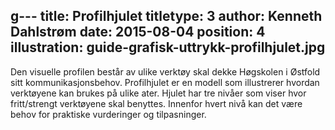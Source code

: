 g---
title: Profilhjulet
titletype: 3
author: Kenneth Dahlstrøm
date: 2015-08-04
position: 4
illustration: guide-grafisk-uttrykk-profilhjulet.jpg
---

Den visuelle profilen består av ulike verktøy skal dekke Høgskolen i Østfold sitt kommunikasjonsbehov. Profilhjulet er en modell som illustrerer hvordan verktøyene kan brukes på ulike  ater. Hjulet har tre nivåer som viser hvor fritt/strengt verktøyene skal benyttes. Innenfor hvert nivå kan det være behov for praktiske vurderinger og tilpasninger.
